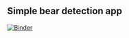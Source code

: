 ## Simple bear detection app 

[![Binder](https://mybinder.org/badge_logo.svg)](https://mybinder.org/v2/gh/nlscng/legendary-couscous-bear/master?urlpath=%2Fvoila%2Frender%2Fbear-app.ipynb)
